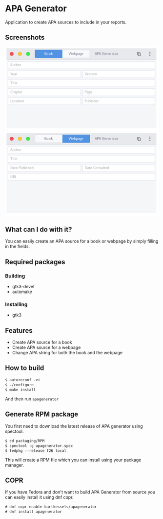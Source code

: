 # APA Generator

Application to create APA sources to include in your reports.

## Screenshots

![APA Generator - Book](data/screenshots/book.png)
![APA Generator - Webpage](data/screenshots/webpage.png)

## What can I do with it?

You can easily create an APA source for a book or webpage by simply
filling in the fields.

## Required packages

### Building

- gtk3-devel
- automake

### Installing

- gtk3

## Features

- Create APA source for a book
- Create APA source for a webpage
- Change APA string for both the book and the webpage

## How to build

```
$ autoreconf -vi
$ ./configure
$ make install
```

And then run `apagenerator`

## Generate RPM package

You first need to download the latest
release of APA generator using spectool.

```
$ cd packaging/RPM
$ spectool -g apagenerator.spec
$ fedpkg --release f26 local
```

This will create a RPM file which you can install using your package manager.

## COPR

If you have Fedora and don't want to build APA Generator from source you can easily install it using dnf copr.

```
# dnf copr enable bartkessels/apagenerator
# dnf install apagenerator
```
